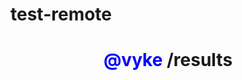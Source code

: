 # test-remote

<div align="center">
	<h1 color="red">
		<font color="blue">@vyke</font>
	/results</h1>
</div>
